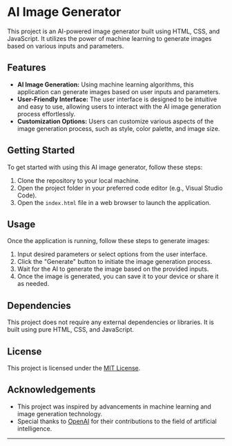 # AI Image Generator

This project is an AI-powered image generator built using HTML, CSS, and JavaScript. It utilizes the power of machine learning to generate images based on various inputs and parameters.

## Features

- **AI Image Generation:** Using machine learning algorithms, this application can generate images based on user inputs and parameters.
- **User-Friendly Interface:** The user interface is designed to be intuitive and easy to use, allowing users to interact with the AI image generation process effortlessly.
- **Customization Options:** Users can customize various aspects of the image generation process, such as style, color palette, and image size.

## Getting Started

To get started with using this AI image generator, follow these steps:

1. Clone the repository to your local machine.
2. Open the project folder in your preferred code editor (e.g., Visual Studio Code).
3. Open the `index.html` file in a web browser to launch the application.

## Usage

Once the application is running, follow these steps to generate images:

1. Input desired parameters or select options from the user interface.
2. Click the "Generate" button to initiate the image generation process.
3. Wait for the AI to generate the image based on the provided inputs.
4. Once the image is generated, you can save it to your device or share it as needed.

## Dependencies

This project does not require any external dependencies or libraries. It is built using pure HTML, CSS, and JavaScript.

## License

This project is licensed under the [MIT License](LICENSE).

## Acknowledgements

- This project was inspired by advancements in machine learning and image generation technology.
- Special thanks to [OpenAI](https://openai.com) for their contributions to the field of artificial intelligence.

---

